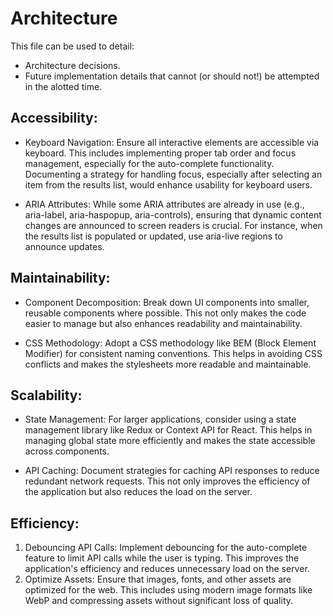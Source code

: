 # Architecture

This file can be used to detail:

* Architecture decisions.
* Future implementation details that cannot (or should not!) be attempted in the alotted time.

## Accessibility:
- Keyboard Navigation: Ensure all interactive elements are accessible via keyboard. This includes implementing proper tab order and focus management, especially for the auto-complete functionality. Documenting a strategy for handling focus, especially after selecting an item from the results list, would enhance usability for keyboard users.

- ARIA Attributes: While some ARIA attributes are already in use (e.g., aria-label, aria-haspopup, aria-controls), ensuring that dynamic content changes are announced to screen readers is crucial. For instance, when the results list is populated or updated, use aria-live regions to announce updates.

## Maintainability:
- Component Decomposition: Break down UI components into smaller, reusable components where possible. This not only makes the code easier to manage but also enhances readability and maintainability.

- CSS Methodology: Adopt a CSS methodology like BEM (Block Element Modifier) for consistent naming conventions. This helps in avoiding CSS conflicts and makes the stylesheets more readable and maintainable.


## Scalability:
- State Management: For larger applications, consider using a state management library like Redux or Context API for React. This helps in managing global state more efficiently and makes the state accessible across components.

- API Caching: Document strategies for caching API responses to reduce redundant network requests. This not only improves the efficiency of the application but also reduces the load on the server.

## Efficiency:
1. Debouncing API Calls: Implement debouncing for the auto-complete feature to limit API calls while the user is typing. This improves the application's efficiency and reduces unnecessary load on the server.
2. Optimize Assets: Ensure that images, fonts, and other assets are optimized for the web. This includes using modern image formats like WebP and compressing assets without significant loss of quality.
